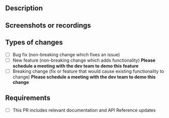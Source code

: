 ## Description
<!--What is this?!-->

## Screenshots or recordings


## Types of changes
<!--- What types of changes does your code introduce? Put an `x` in all the boxes that apply: -->

- [ ] Bug fix (non-breaking change which fixes an issue)
- [ ] New feature (non-breaking change which adds functionality) **Please schedule a meeting with the dev team to demo this feature**
- [ ] Breaking change (fix or feature that would cause existing functionality to change) **Please schedule a meeting with the dev team to demo this change**

## Requirements
- [ ] This PR includes relevant documentation and API Reference updates